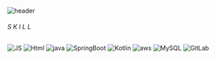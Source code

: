 <!--
**kjy991/kjy991** is a ✨ _special_ ✨ repository because its `README.md` (this file) appears on your GitHub profile.

Here are some ideas to get you started:

- 🔭 I’m currently working on ...
- 🌱 I’m currently learning ...
- 👯 I’m looking to collaborate on ...
- 🤔 I’m looking for help with ...
- 💬 Ask me about ...
- 📫 How to reach me: ...
- 😄 Pronouns: ...
- ⚡ Fun fact: ...
-->

![header](https://capsule-render.vercel.app/api?type=soft&color=auto&height=300&section=header&text=stepByStepCode&fontSize=70)

###### S K I L L

![JS](https://img.shields.io/badge/JavaScript-F7DF1E?style=flat-square&logo=JavaScript&logoColor=black) ![Html](https://img.shields.io/badge/Html-E34F26?style=flat-square&logo=Html5&logoColor=black)
![java](https://img.shields.io/badge/Java-007396?style=flat-square&logo=java&logoColor=black)  ![SpringBoot](https://img.shields.io/badge/SpringBoot-6DB33F?style=flat-square&logo=SpringBoot&logoColor=black) ![Kotlin](https://img.shields.io/badge/Kotlin-7F52FF?style=flat-square&logo=kotlin&logoColor=black)
![aws](https://img.shields.io/badge/aws-232F3E?style=flat-square&logo=Amazon&logoColor=black) ![MySQL](https://img.shields.io/badge/MySQL-4479A1?style=flat-square&logo=MySQL&logoColor=black)
![GitLab](https://img.shields.io/badge/GitLab-FCA121?style=flat-square&logo=GitLab&logoColor=black)
